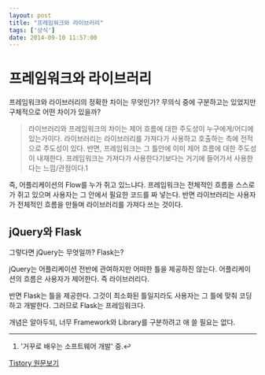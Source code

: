 ```yaml
---
layout: post
title: "프레임워크와 라이브러리"
tags: ['상식']
date: 2014-09-10 11:57:00
---
```

# 프레임워크와 라이브러리

프레임워크와 라이브러리의 정확한 차이는 무엇인가? 무의식 중에 구분하고는 있었지만 구체적으로 어떤 차이가 있을까?

> 라이브러리와 프레임워크의 차이는 제어 흐름에 대한 주도성이 누구에게/어디에 있는가이다. 라이브러리는 라이브러리를 가져다가 사용하고 호출하는 측에 전적으로 주도성이 있다. 반면, 프레임워크는 그 틀안에 이미 제어 흐름에 대한 주도성이 내재한다. 프레임워크는 가져다가 사용한다기보다는 거기에 들어가서 사용한다는 느낌/관점이다.1

즉, 어플리케이션의 Flow를 누가 쥐고 있느냐다. 프레임워크는 전체적인 흐름을 스스로가 쥐고 있으며 사용자는 그 안에서 필요한 코드를 짜 넣는다. 반면 라이브러리는 사용자가 전체적인 흐름을 만들며 라이브러리를 가져다 쓰는 것이다.

## jQuery와 Flask

그렇다면 jQuery는 무엇일까? Flask는?

jQuery는 어플리케이션 전반에 관여하지만 어떠한 틀을 제공하진 않는다. 어플리케이션의 흐름은 사용자가 제어한다. 즉 라이브러리다.

반면 Flask는 틀을 제공한다. 그것이 최소화된 틀일지라도 사용자는 그 틀에 맞춰 코딩하고 개발한다. 그러므로 Flask는 프레임워크다.

  
  
개념은 알아두되, 너무 Framework와 Library를 구분하려고 애 쓸 필요는 없다. 

* * *

  1. '거꾸로 배우는 소프트웨어 개발' 중.↩


[Tistory 원문보기](http://khanrc.tistory.com/30)
